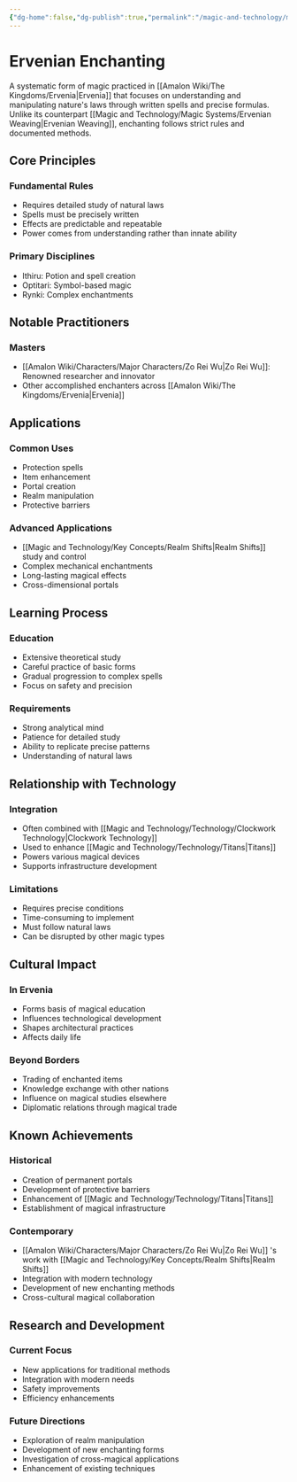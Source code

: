 ```yaml
---
{"dg-home":false,"dg-publish":true,"permalink":"/magic-and-technology/magic-systems/ervenian-enchanting/","dgPassFrontmatter":true,"noteIcon":""}
---
```


# Ervenian Enchanting

A systematic form of magic practiced in [[Amalon Wiki/The Kingdoms/Ervenia\|Ervenia]] that focuses on understanding and manipulating nature's laws through written spells and precise formulas. Unlike its counterpart [[Magic and Technology/Magic Systems/Ervenian Weaving\|Ervenian Weaving]], enchanting follows strict rules and documented methods.

## Core Principles

### Fundamental Rules
- Requires detailed study of natural laws
- Spells must be precisely written
- Effects are predictable and repeatable
- Power comes from understanding rather than innate ability

### Primary Disciplines
- Ithiru: Potion and spell creation
- Optitari: Symbol-based magic
- Rynki: Complex enchantments

## Notable Practitioners

### Masters
- [[Amalon Wiki/Characters/Major Characters/Zo Rei Wu\|Zo Rei Wu]]: Renowned researcher and innovator
- Other accomplished enchanters across [[Amalon Wiki/The Kingdoms/Ervenia\|Ervenia]]

## Applications

### Common Uses
- Protection spells
- Item enhancement
- Portal creation
- Realm manipulation
- Protective barriers

### Advanced Applications
- [[Magic and Technology/Key Concepts/Realm Shifts\|Realm Shifts]] study and control
- Complex mechanical enchantments
- Long-lasting magical effects
- Cross-dimensional portals

## Learning Process

### Education
- Extensive theoretical study
- Careful practice of basic forms
- Gradual progression to complex spells
- Focus on safety and precision

### Requirements
- Strong analytical mind
- Patience for detailed study
- Ability to replicate precise patterns
- Understanding of natural laws

## Relationship with Technology

### Integration
- Often combined with [[Magic and Technology/Technology/Clockwork Technology\|Clockwork Technology]]
- Used to enhance [[Magic and Technology/Technology/Titans\|Titans]]
- Powers various magical devices
- Supports infrastructure development

### Limitations
- Requires precise conditions
- Time-consuming to implement
- Must follow natural laws
- Can be disrupted by other magic types

## Cultural Impact

### In Ervenia
- Forms basis of magical education
- Influences technological development
- Shapes architectural practices
- Affects daily life

### Beyond Borders
- Trading of enchanted items
- Knowledge exchange with other nations
- Influence on magical studies elsewhere
- Diplomatic relations through magical trade

## Known Achievements

### Historical
- Creation of permanent portals
- Development of protective barriers
- Enhancement of [[Magic and Technology/Technology/Titans\|Titans]]
- Establishment of magical infrastructure

### Contemporary
- [[Amalon Wiki/Characters/Major Characters/Zo Rei Wu\|Zo Rei Wu]] 's work with [[Magic and Technology/Key Concepts/Realm Shifts\|Realm Shifts]]
- Integration with modern technology
- Development of new enchanting methods
- Cross-cultural magical collaboration

## Research and Development

### Current Focus
- New applications for traditional methods
- Integration with modern needs
- Safety improvements
- Efficiency enhancements

### Future Directions
- Exploration of realm manipulation
- Development of new enchanting forms
- Investigation of cross-magical applications
- Enhancement of existing techniques